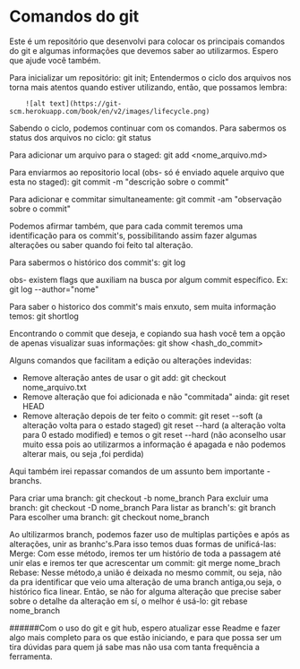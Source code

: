 # Comandos do git

Este é um repositório que desenvolvi para colocar os principais comandos do git e algumas informações que devemos saber ao utilizarmos. Espero que ajude você também.

Para inicializar um repositório: 
    git init;
Entendermos o ciclo dos arquivos nos torna mais atentos quando estiver utilizando, então, que possamos lembra:
            
        ![alt text](https://git-scm.herokuapp.com/book/en/v2/images/lifecycle.png)

 Sabendo o ciclo, podemos continuar com os comandos.
 Para sabermos os status dos arquivos no ciclo:
    git status
  
 Para adicionar um arquivo para o staged:
    git add <nome_arquivo.md>
    
 Para enviarmos ao repositorio local (obs- só é enviado aquele arquivo que esta no staged):
    git commit -m "descrição sobre o commit" 
    
 Para adicionar e commitar simultaneamente:
    git commit -am "observação sobre o commit"
    
Podemos afirmar também, que para cada commit teremos uma identificação para os commit's, possibilitando assim fazer algumas alterações ou saber quando foi feito tal alteração.

Para sabermos o histórico dos commit's:
    git log

obs- existem flags que auxiliam na busca por algum commit específico.
Ex:  git log --author="nome"

Para saber o historico dos commit's mais enxuto, sem muita informação temos:
    git shortlog

Encontrando o commit que deseja, e copiando sua hash você tem a opção de apenas visualizar suas informações:
    git show <hash_do_commit>
    
Alguns comandos que facilitam a edição ou alterações indevidas:

 - Remove alteração antes de usar o git add:
        git checkout nome_arquivo.txt
 - Remove alteração que foi adicionada e não "commitada" ainda:
        git reset HEAD
 - Remove alteração depois de ter feito o commit:
        git reset --soft (a alteração volta para o estado staged)
        git reset --hard (a alteração volta para 0 estado modified) 
        e temos o git reset --hard (não aconselho usar muito essa pois ao utilizarmos a informação é apagada e não podemos alterar mais, ou seja ,foi perdida)

Aqui também irei repassar comandos de um assunto bem importante - branchs.

Para criar uma branch:
    git checkout -b nome_branch
Para excluir uma branch:
    git checkout -D nome_branch
Para listar as branch's:
    git branch
Para escolher uma branch:
    git checkout nome_branch
    

Ao ultilizarmos branch, podemos fazer uso de multiplas partições e após as alterações, unir as branhc's.Para isso temos duas formas de unificá-las:
    Merge: Com esse método, iremos ter um histório de toda a passagem até unir elas e iremos ter que acrescentar um commit:
        git merge nome_brach
    Rebase: Nesse método,a união é deixada no mesmo commit, ou seja, não da pra identificar que veio uma alteração de uma branch antiga,ou seja, o histórico fica linear. Então, se não for alguma alteração que precise saber sobre o detalhe da alteração em sí, o melhor é usá-lo:
        git rebase nome_branch
        
######Com o uso do git e git hub, espero atualizar esse Readme e fazer algo mais completo para os que estão iniciando, e para que possa ser um tira dúvidas para quem já sabe mas não usa com tanta frequência a ferramenta.        
